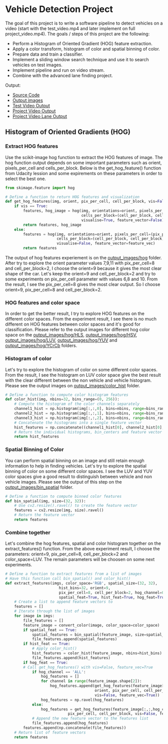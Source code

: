 # Vehicle Detection Project
The goal of this project is to write a software pipeline to detect vehicles on a video (start with the test_video.mp4 and later implement on full project_video.mp4).
The goals / steps of this project are the following:
* Perform a Histogram of Oriented Gradient (HOG) feature extraction.
* Apply a color transform, histogram of color and spatial binning of color.
* Prepare data and train a classifier.
* Implement a sliding window search technique and use it to search vehicles on test images.
* Implement pipeline and run on video stream.
* Combine with the advanced lane finding project.

Output:
* [Source Code](https://github.com/HiepTang/CarND-Vehicle-Detection/blob/master/Vehicle-Detection-Project.ipynb)
* [Output images](https://github.com/HiepTang/CarND-Vehicle-Detection/tree/master/output_images)
* [Test Video Output](test_video_out.mp4)
* [Project Video Output](project_video_out.mp4)
* [Project Video Lane Output](project_video_out_lane.mp4)

## Histogram of Oriented Gradients (HOG)
### Extract HOG features
Use the scikit-image hog function to extract the HOG features of image. The hog function output depends on some important parameters such as orient, pixels_per_cell and cells_per_block. Below is the get_hog_feature() function from Udacity lession and some expirements on these parameters in order to select the best one.
```python
from skimage.feature import hog

# Define a function to return HOG features and visualization
def get_hog_features(img, orient, pix_per_cell, cell_per_block, vis=False, feature_vec=True):
    if vis == True:
        features, hog_image = hog(img, orientations=orient, pixels_per_cell=(pix_per_cell, pix_per_cell),
                                  cells_per_block=(cell_per_block, cell_per_block), transform_sqrt=False, 
                                  visualise=True, feature_vector=False)
        return features, hog_image
    else:      
        features = hog(img, orientations=orient, pixels_per_cell=(pix_per_cell, pix_per_cell),
                       cells_per_block=(cell_per_block, cell_per_block), transform_sqrt=False, 
                       visualise=False, feature_vector=feature_vec)
        return features
```
The output of hog features experiement is on the [output_images/hog](output_images/hog) folder. After try to explore the orient parameter values 7,9,11 with pix_per_cell=8 and cell_per_block=2, I choose the orient=9 because it gives the most clear shape of the car. Let's keep the orient=9 and cell_per_block=2 and try to some experiments on pix_per_cell parameter with values 6,8 and 10. From the result, I see the pix_per_cell=8 gives the most clear output. So I choose orient=9, pix_per_cell=8 and cell_per_block=2.
### HOG features and color space
In order to get the better result, I try to explore HOG features on the different color spaces. From the experiment result, I see there is no much different on HOG features between color spaces and it's good for classification. Please refer to the output images for different hog color space on the [output_images/hog/HLS](output_images/hog/HLS), [output_images/hog/HSV](output_images/hog/HSV), [output_images/hog/LUV](output_images/hog/LUV), [output_images/hog/YUV](output_images/hog/YUV) and [output_images/hog/YCrCb](output_images/hog/YCrCb) folders.
### Histogram of color
Let's try to explore the histogram of color on some different color spaces. From the result, I see the histogram on LUV color space give the best result with the clear different between the non vehicle and vehicle histogram. Please see the output images on [output_images/color_hist](output_images/color_hist) folder.
```python
# Define a function to compute color histogram features  
def color_hist(img, nbins=32, bins_range=(0, 256)):
    # Compute the histogram of the color channels separately
    channel1_hist = np.histogram(img[:,:,0], bins=nbins, range=bins_range)
    channel2_hist = np.histogram(img[:,:,1], bins=nbins, range=bins_range)
    channel3_hist = np.histogram(img[:,:,2], bins=nbins, range=bins_range)
    # Concatenate the histograms into a single feature vector
    hist_features = np.concatenate((channel1_hist[0], channel2_hist[0], channel3_hist[0]))
    # Return the individual histograms, bin_centers and feature vector
    return hist_features
```
### Spatial Binning of Color
You can perform spatial binning on an image and still retain enough information to help in finding vehicles. Let's try to explore the spatial binning of color on some different color spaces. I see the LUV and YUV color spaces give a good result to distinguish between vehicle and non vehicle images. Please see the output of this step on the [output_images/bin_spatial](output_images/bin_spatial) folder.
```python
# Define a function to compute binned color features  
def bin_spatial(img, size=(32, 32)):
    # Use cv2.resize().ravel() to create the feature vector
    features = cv2.resize(img, size).ravel() 
    # Return the feature vector
    return features
```
### Combine together
Let's combine the hog features, spatial and color histogram together on the extract_features() function. From the above experiment result, I choose the parameters: orient=9, pix_per_cell=8, cell_per_block=2 and color_space=LUV. The remain parameters will be choosen on some next experiments.
```python
# Define a function to extract features from a list of images
# Have this function call bin_spatial() and color_hist()
def extract_features(imgs, color_space='RGB', spatial_size=(32, 32),
                        hist_bins=32, orient=9, 
                        pix_per_cell=8, cell_per_block=2, hog_channel=0,
                        spatial_feat=True, hist_feat=True, hog_feat=True):
    # Create a list to append feature vectors to
    features = []
    # Iterate through the list of images
    for image in imgs:
        file_features = []
        feature_image = convert_color(image, color_space=color_space)
        if spatial_feat == True:
            spatial_features = bin_spatial(feature_image, size=spatial_size)
            file_features.append(spatial_features)
        if hist_feat == True:
            # Apply color_hist()
            hist_features = color_hist(feature_image, nbins=hist_bins)
            file_features.append(hist_features)
        if hog_feat == True:
        # Call get_hog_features() with vis=False, feature_vec=True
            if hog_channel == 'ALL':
                hog_features = []
                for channel in range(feature_image.shape[2]):
                    hog_features.append(get_hog_features(feature_image[:,:,channel], 
                                        orient, pix_per_cell, cell_per_block, 
                                        vis=False, feature_vec=True))
                hog_features = np.ravel(hog_features)        
            else:
                hog_features = get_hog_features(feature_image[:,:,hog_channel], orient, 
                            pix_per_cell, cell_per_block, vis=False, feature_vec=True)
            # Append the new feature vector to the features list
            file_features.append(hog_features)
        features.append(np.concatenate(file_features))
    # Return list of feature vectors
    return features
```

